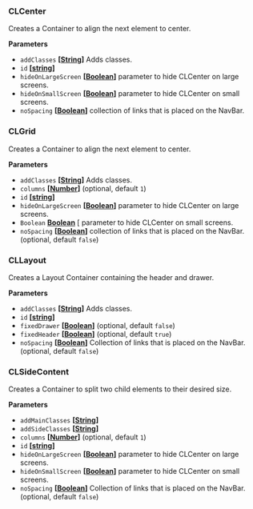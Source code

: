 ### CLCenter



Creates a Container to align the next element to center.

**Parameters**

-   `addClasses` **\[[String](https://developer.mozilla.org/en-US/docs/Web/JavaScript/Reference/Global_Objects/String)]** Adds classes.
-   `id` **\[[string](https://developer.mozilla.org/en-US/docs/Web/JavaScript/Reference/Global_Objects/String)]**
-   `hideOnLargeScreen` **\[[Boolean](https://developer.mozilla.org/en-US/docs/Web/JavaScript/Reference/Global_Objects/Boolean)]** parameter to hide CLCenter on large screens.
-   `hideOnSmallScreen` **\[[Boolean](https://developer.mozilla.org/en-US/docs/Web/JavaScript/Reference/Global_Objects/Boolean)]** parameter to hide CLCenter on small screens.
-   `noSpacing` **\[[Boolean](https://developer.mozilla.org/en-US/docs/Web/JavaScript/Reference/Global_Objects/Boolean)]** collection of links that is placed on the NavBar.

### CLGrid



Creates a Container to align the next element to center.

**Parameters**

-   `addClasses` **\[[String](https://developer.mozilla.org/en-US/docs/Web/JavaScript/Reference/Global_Objects/String)]** Adds classes.
-   `columns` **\[[Number](https://developer.mozilla.org/en-US/docs/Web/JavaScript/Reference/Global_Objects/Number)]**  (optional, default `1`)
-   `id` **\[[string](https://developer.mozilla.org/en-US/docs/Web/JavaScript/Reference/Global_Objects/String)]**
-   `hideOnLargeScreen` **\[[Boolean](https://developer.mozilla.org/en-US/docs/Web/JavaScript/Reference/Global_Objects/Boolean)]** parameter to hide CLCenter on large screens.
-   `Boolean` **[Boolean](https://developer.mozilla.org/en-US/docs/Web/JavaScript/Reference/Global_Objects/Boolean)** \[ parameter to hide CLCenter on small screens.
-   `noSpacing` **\[[Boolean](https://developer.mozilla.org/en-US/docs/Web/JavaScript/Reference/Global_Objects/Boolean)]** collection of links that is placed on the NavBar. (optional, default `false`)

### CLLayout



Creates a Layout Container containing the header and drawer.

**Parameters**

-   `addClasses` **\[[String](https://developer.mozilla.org/en-US/docs/Web/JavaScript/Reference/Global_Objects/String)]** Adds classes.
-   `id` **\[[string](https://developer.mozilla.org/en-US/docs/Web/JavaScript/Reference/Global_Objects/String)]**
-   `fixedDrawer` **\[[Boolean](https://developer.mozilla.org/en-US/docs/Web/JavaScript/Reference/Global_Objects/Boolean)]**  (optional, default `false`)
-   `fixedHeader` **\[[Boolean](https://developer.mozilla.org/en-US/docs/Web/JavaScript/Reference/Global_Objects/Boolean)]**  (optional, default `true`)
-   `noSpacing` **\[[Boolean](https://developer.mozilla.org/en-US/docs/Web/JavaScript/Reference/Global_Objects/Boolean)]** Collection of links that is placed on the NavBar. (optional, default `false`)


### CLSideContent



Creates a Container to split two child elements to their desired size.

**Parameters**

-   `addMainClasses` **\[[String](https://developer.mozilla.org/en-US/docs/Web/JavaScript/Reference/Global_Objects/String)]**
-   `addSideClasses` **\[[String](https://developer.mozilla.org/en-US/docs/Web/JavaScript/Reference/Global_Objects/String)]**
-   `columns` **\[[Number](https://developer.mozilla.org/en-US/docs/Web/JavaScript/Reference/Global_Objects/Number)]**  (optional, default `1`)
-   `id` **\[[string](https://developer.mozilla.org/en-US/docs/Web/JavaScript/Reference/Global_Objects/String)]**
-   `hideOnLargeScreen` **\[[Boolean](https://developer.mozilla.org/en-US/docs/Web/JavaScript/Reference/Global_Objects/Boolean)]** parameter to hide CLCenter on large screens.
-   `hideOnSmallScreen` **\[[Boolean](https://developer.mozilla.org/en-US/docs/Web/JavaScript/Reference/Global_Objects/Boolean)]** parameter to hide CLCenter on small screens.
-   `noSpacing` **\[[Boolean](https://developer.mozilla.org/en-US/docs/Web/JavaScript/Reference/Global_Objects/Boolean)]** Collection of links that is placed on the NavBar. (optional, default `false`)
